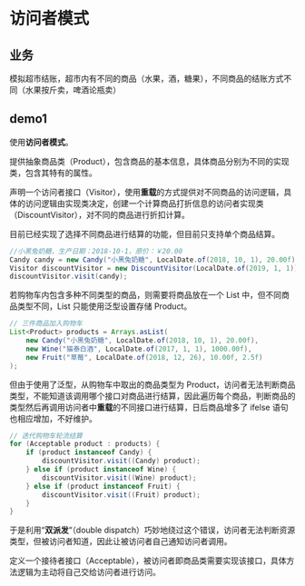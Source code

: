 # 访问者模式

## 业务

模拟超市结账，超市内有不同的商品（水果，酒，糖果），不同商品的结账方式不同（水果按斤卖，啤酒论瓶卖）

## demo1

使用**访问者模式**。

提供抽象商品类（Product），包含商品的基本信息，具体商品分别为不同的实现类，包含其特有的属性。

声明一个访问者接口（Visitor），使用**重载**的方式提供对不同商品的访问逻辑，具体的访问逻辑由实现类决定，创建一个计算商品打折信息的访问者实现类（DiscountVisitor），对不同的商品进行折扣计算。

目前已经实现了选择不同商品进行结算的功能，但目前只支持单个商品结算。

```java
//小黑兔奶糖，生产日期：2018-10-1，原价：￥20.00
Candy candy = new Candy("小黑兔奶糖", LocalDate.of(2018, 10, 1), 20.00f);
Visitor discountVisitor = new DiscountVisitor(LocalDate.of(2019, 1, 1));
discountVisitor.visit(candy);
```



若购物车内包含多种不同类型的商品，则需要将商品放在一个 List 中，但不同商品类型不同，List 只能使用泛型设置存储 Product。

```java
// 三件商品加入购物车
List<Product> products = Arrays.asList(
    new Candy("小黑兔奶糖", LocalDate.of(2018, 10, 1), 20.00f),
    new Wine("猫泰白酒", LocalDate.of(2017, 1, 1), 1000.00f),
    new Fruit("草莓", LocalDate.of(2018, 12, 26), 10.00f, 2.5f)
);
```



但由于使用了泛型，从购物车中取出的商品类型为 Product，访问者无法判断商品类型，不能知道该调用哪个接口对商品进行结算，因此遍历每个商品，判断商品的类型然后再调用访问者中**重载**的不同接口进行结算，日后商品增多了 ifelse 语句也相应增加，不好维护。

```java
// 迭代购物车轮流结算
for (Acceptable product : products) {
    if (product instanceof Candy) {
        discountVisitor.visit((Candy) product);
    } else if (product instanceof Wine) {
        discountVisitor.visit((Wine) product);
    } else if (product instanceof Fruit) {
        discountVisitor.visit((Fruit) product);
    }
}
```



于是利用“**双派发**“（double dispatch）巧妙地绕过这个错误，访问者无法判断资源类型，但被访问者知道，因此让被访问者自己通知访问者调用。

定义一个接待者接口（Acceptable），被访问者即商品类需要实现该接口，具体方法逻辑为主动将自己交给访问者进行访问。